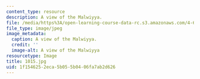```yaml
---
content_type: resource
description: A view of the Malwiyya.
file: /media/https%3A/open-learning-course-data-rc.s3.amazonaws.com/4-614-religious-architecture-and-islamic-cultures-fall-2002/1f1546252eca5b055b0406fa7ab2d626_1015.jpg
file_type: image/jpeg
image_metadata:
  caption: A view of the Malwiyya.
  credit: ''
  image-alt: A view of the Malwiyya
resourcetype: Image
title: 1015.jpg
uid: 1f154625-2eca-5b05-5b04-06fa7ab2d626
---
```

